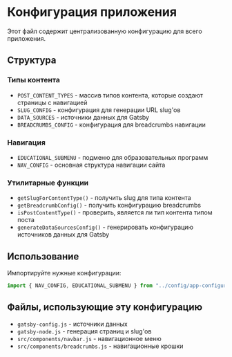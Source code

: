# Конфигурация приложения

Этот файл содержит централизованную конфигурацию для всего приложения.

## Структура

### Типы контента

-   `POST_CONTENT_TYPES` - массив типов контента, которые создают страницы с навигацией
-   `SLUG_CONFIG` - конфигурация для генерации URL slug'ов
-   `DATA_SOURCES` - источники данных для Gatsby
-   `BREADCRUMBS_CONFIG` - конфигурация для breadcrumbs навигации

### Навигация

-   `EDUCATIONAL_SUBMENU` - подменю для образовательных программ
-   `NAV_CONFIG` - основная структура навигации сайта

### Утилитарные функции

-   `getSlugForContentType()` - получить slug для типа контента
-   `getBreadcrumbConfig()` - получить конфигурацию breadcrumbs
-   `isPostContentType()` - проверить, является ли тип контента типом поста
-   `generateDataSourcesConfig()` - генерировать конфигурацию источников данных для Gatsby

## Использование

Импортируйте нужные конфигурации:

```javascript
import { NAV_CONFIG, EDUCATIONAL_SUBMENU } from "../config/app-configuration";
```

## Файлы, использующие эту конфигурацию

-   `gatsby-config.js` - источники данных
-   `gatsby-node.js` - генерация страниц и slug'ов
-   `src/components/navbar.js` - навигационное меню
-   `src/components/breadcrumbs.js` - навигационные крошки
